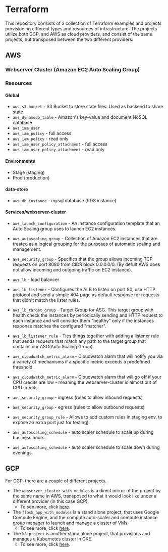 # Terraform

This repository consists of a collection of Terraform examples and projects provisioning different types and resources of infrastructure. The projects utilize both GCP, and AWS as cloud providers, and consist of the same projects, but transposed between the two different providers.

## AWS

### Webserver Cluster (Amazon EC2 Auto Scaling Group)

### Resources 

#### Global
* `aws_s3_bucket` - S3 Bucket to store state files. Used as backend to share state
* `aws_dynamodb_table` - Amazon's key-value and document NoSQL database
* `aws_iam_user`
* `aws_iam_policy` - full access
* `aws_iam_policy` - read only
* `aws_iam_user_policy_attachment` - full access
* `aws_iam_user_policy_attachment` - read only


#### Environments
* Stage (staging)
* Prod (production)
#### data-store
* `aws_db_instance` - mysql database (RDS instance)

#### Services/webserver-cluster

* `aws_launch_configuration` - An instance configuration template that an Auto Scaling group uses to launch EC2 instances.
* `aws_autoscaling_group` - Collection of Amazon EC2 instances that are treated as a logical grouping for the purposes of automatic scaling and management.
* `aws_security_group` - Specifies that the group allows incoming TCP requests on port 8080 from CIDR block 0.0.0.0/0. (By defult AWS does not allow incoming and outgoing traffic on EC2 instance).
* `aws_lb` - load balancer
* `aws_lb_listener` - Configures the ALB to listen on port 80, use HTTP protocol and send a simple 404 page as default response for requests that didn't match the lister rules.
* `aws_lb_target_group` - Target Group for ASG. This target group with health check the instances by periodically sending and HTTP request to each instance and will consider them "healthy" only if the instances response matches the configured "matcher".
* `aws_lb_listener_rule` - Ties things together with adding a listener rule that sends requests that match any path to the target group that contains our ASG(Auto Scaling Group).
* `aws_cloudwatch_metric_alarm` - Cloudwatch alarm that will notify you via a variety of mechanisms if a specific metric exceeds a predefined threshold.
* `aws_cloudwatch_metric_alarm` - Cloudwatch alarm that will go off if your CPU credits are low - meaning the webserver-cluster is almost out of CPU credits.

* `aws_security_group` - ingress (rules to allow inbound requests)
* `aws_security_group` - egress (rules to allow outbound requests)
* `aws_security_group_rule` - Allows to add custom rules in staging env, to expose an extra port just for testing).
* `aws_autoscaling_schedule` - auto scaler schedule to scale up during business hours.
* `aws_autoscaling_schedule` - auto scaler schedule to scale down during evenings.


## GCP 

For GCP, there are a couple of different projects. 
* The `webserver_cluster_with_modules` is a direct mirror of the project by the same name in AWS, transposed to what it would look like under a different provider (in this case GCP).
  * To see more, click [here](gcp/flask_app_with_modules/README.md).
* The `flask_app_with_modules` is a stand alone project, that uses Google Compute Engine, and the compute auto-scaler and compute instance group manager to launch and manage a cluster of VMs.
  * To see more, click [here](gcp/webserver_cluster_with_modules/README.md).
* The `k8_project` is another stand alone project, that provisions and manages a Kubernetes cluster in GKE.
  * To see more, click [here](gcp/k8_project/README.md).
